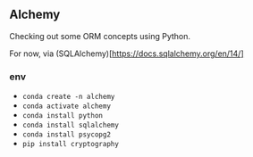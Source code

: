 ## Alchemy

Checking out some ORM concepts using Python. 

For now, via (SQLAlchemy)[https://docs.sqlalchemy.org/en/14/]

### env

- `conda create -n alchemy`
- `conda activate alchemy`
- `conda install python`
- `conda install sqlalchemy`
- `conda install psycopg2`
- `pip install cryptography`
